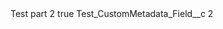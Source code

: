 <?xml version="1.0" encoding="UTF-8"?>
<CustomMetadata xmlns="http://soap.sforce.com/2006/04/metadata" xmlns:xsi="http://www.w3.org/2001/XMLSchema-instance" xmlns:xsd="http://www.w3.org/2001/XMLSchema">
    <label>Test part 2</label>
    <protected>true</protected>
    <values>
        <field>Test_CustomMetadata_Field__c</field>
        <value xsi:type="xsd:string">2</value>
    </values>
</CustomMetadata>
